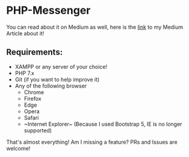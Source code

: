 # PHP-Messenger

You can read about it on Medium as well, here is the [link](https://medium.com/@umairjibran/messenger-in-php-from-scratch-ebb69dced62b) to my Medium Article about it!

## Requirements:
- XAMPP or any server of your choice!
- PHP 7.x
- Git (if you want to help improve it)
- Any of the following browser
  - Chrome
  - Firefox
  - Edge
  - Opera
  - Safari
  - ~Internet Explorer~ (Because I used Bootstrap 5, IE is no longer supported)

That's almost everything!
Am I missing a feature? PRs and Issues are welcome!
